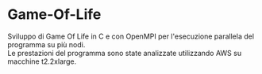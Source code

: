 # Game-Of-Life
Sviluppo di Game Of Life in C e con OpenMPI per l'esecuzione parallela del programma su più nodi. <br>
Le prestazioni del programma sono state analizzate utilizzando AWS su macchine t2.2xlarge.

